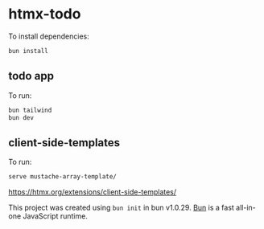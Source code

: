 # htmx-todo

To install dependencies:

```bash
bun install
```

## todo app

To run:

```bash
bun tailwind
bun dev
```

## client-side-templates

To run:

```sh
serve mustache-array-template/
```

https://htmx.org/extensions/client-side-templates/

This project was created using `bun init` in bun v1.0.29. [Bun](https://bun.sh) is a fast all-in-one JavaScript runtime.
